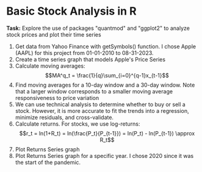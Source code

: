 # Basic Stock Analysis in R

<strong>Task:</strong> Explore the use of packages "quantmod" and "ggplot2" to analyze stock prices and plot their time series

1. Get data from Yahoo Finance with getSymbols() function. I chose Apple (AAPL) for this project from 01-01-2010 to 08-31-2023.
3. Create a time series graph that models Apple's Price Series
4. Calculate moving averages: $$MA^q_t = \frac{1}{q}\sum_{i=0}^{q-1}x_{t-1}$$
5. Find moving averages for a 10-day window and a 30-day window. Note that a larger window corresponds to a smaller moving average responsiveness to price variation
6. We can use technical analysis to determine whether to buy or sell a stock. However, it is more accurate to fit the trends into a regression, minimize residuals, and cross-validate.
7. Calculate returns. For stocks, we use log-returns: $$r_t = ln(1+R_t) = ln(\frac{P_t}{P_{t-1}}) = ln(P_t) - ln(P_{t-1}) \approx R_t$$
8. Plot Returns Series graph
9. Plot Returns Series graph for a specific year. I chose 2020 since it was the start of the pandemic.
